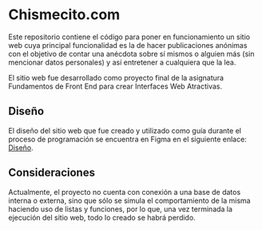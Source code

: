 # Chismecito.com

Este repositorio contiene el código para poner en funcionamiento un sitio web cuya principal funcionalidad es la de hacer publicaciones anónimas con el objetivo de contar una anécdota sobre sí mismos o alguien más (sin mencionar datos personales) y así entretener a cualquiera que la lea.

El sitio web fue desarrollado como proyecto final de la asignatura Fundamentos de Front End para crear Interfaces Web Atractivas.

## Diseño

El diseño del sitio web que fue creado y utilizado como guía durante el proceso de programación se encuentra en Figma en el siguiente enlace: [Diseño](https://www.figma.com/board/9GKVAKnnR7VILAFdDjKanI/Diagram---chismecito.com?node-id=0-1&t=mqTS74ucq7zJK3em-1).

## Consideraciones

Actualmente, el proyecto no cuenta con conexión a una base de datos interna o externa, sino que sólo se simula el comportamiento de la misma haciendo uso de listas y funciones, por lo que, una vez terminada la ejecución del sitio web, todo lo creado se habrá perdido.
